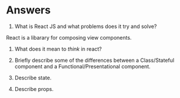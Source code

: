 # Answers

1.  What is React JS and what problems does it try and solve?

React is a libarary for composing view components. 

1.  What does it mean to _think_ in react?

1.  Briefly describe some of the differences between a Class/Stateful component and a Functional/Presentational component.

1.  Describe state.

1.  Describe props.
